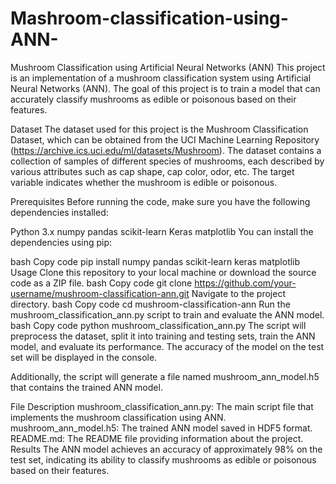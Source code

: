 # Mashroom-classification-using-ANN-

Mushroom Classification using Artificial Neural Networks (ANN)
This project is an implementation of a mushroom classification system using Artificial Neural Networks (ANN). The goal of this project is to train a model that can accurately classify mushrooms as edible or poisonous based on their features.

Dataset
The dataset used for this project is the Mushroom Classification Dataset, which can be obtained from the UCI Machine Learning Repository (https://archive.ics.uci.edu/ml/datasets/Mushroom). The dataset contains a collection of samples of different species of mushrooms, each described by various attributes such as cap shape, cap color, odor, etc. The target variable indicates whether the mushroom is edible or poisonous.

Prerequisites
Before running the code, make sure you have the following dependencies installed:

Python 3.x
numpy
pandas
scikit-learn
Keras
matplotlib
You can install the dependencies using pip:

bash
Copy code
pip install numpy pandas scikit-learn keras matplotlib
Usage
Clone this repository to your local machine or download the source code as a ZIP file.
bash
Copy code
git clone https://github.com/your-username/mushroom-classification-ann.git
Navigate to the project directory.
bash
Copy code
cd mushroom-classification-ann
Run the mushroom_classification_ann.py script to train and evaluate the ANN model.
bash
Copy code
python mushroom_classification_ann.py
The script will preprocess the dataset, split it into training and testing sets, train the ANN model, and evaluate its performance. The accuracy of the model on the test set will be displayed in the console.

Additionally, the script will generate a file named mushroom_ann_model.h5 that contains the trained ANN model.

File Description
mushroom_classification_ann.py: The main script file that implements the mushroom classification using ANN.
mushroom_ann_model.h5: The trained ANN model saved in HDF5 format.
README.md: The README file providing information about the project.
Results
The ANN model achieves an accuracy of approximately 98% on the test set, indicating its ability to classify mushrooms as edible or poisonous based on their features.
